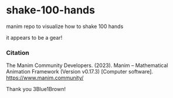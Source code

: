 # shake-100-hands
manim repo to visualize how to shake 100 hands

it appears to be a gear!

### Citation
The Manim Community Developers. (2023). Manim – Mathematical Animation Framework (Version v0.17.3) [Computer software]. https://www.manim.community/

Thank you 3Blue1Brown!
